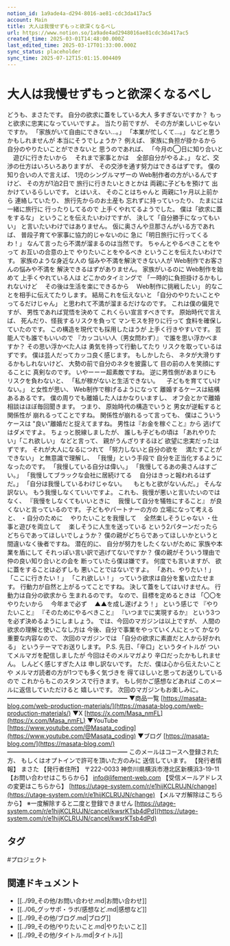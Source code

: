 ```yaml
---
notion_id: 1a9ade4a-d294-8016-ae81-cdc3da417ac5
account: Main
title: 大人は我慢せずもっと欲深くなるべし
url: https://www.notion.so/1a9ade4ad2948016ae81cdc3da417ac5
created_time: 2025-03-01T14:48:00.000Z
last_edited_time: 2025-03-17T01:33:00.000Z
sync_status: placeholder
sync_time: 2025-07-12T15:01:15.004409
---
```

# 大人は我慢せずもっと欲深くなるべし

どうも、まさたです。
自分の欲求に蓋をしている大人
多すぎないですか？
もっと欲求に忠実になっていいですよ。
当たり前ですが、
その方が楽しいじゃないですか。
「家族がいて自由にできない…。」
「本業が忙しくて…。」
などと思うかもしれませんが
本当にそうでしょうか？
例えば、
家族に負担が掛かるから
自分のやりたいことができないと
思うのであれば、
「今月の◯日に知り合いと
　遊びに行きたいから
　それまで家事とかは
　全部自分がやるよ。」
など、交渉の仕方はいろいろありますが、
その交渉を通す努力はできるはずです。
僕の知り合いの人で言えば、
1児のシングルマザーの
Web制作者の方がいるんですけど、
その方が1泊2日で
旅行に行きたいときとかは
両親に子どもを預けて
出かけているらしいです。
とはいえ、
そのことはちゃんと
両親に1ヶ月以上前から
連絡していたり、
旅行先からのお土産も
忘れずに持っていったり、
たまには一緒に旅行に
行ったりしてるので
上手くやれてるようでした。
僕は「欲求に蓋をするな」
ということを伝えたいわけですが、
決して「自分勝手になってもいい」
と言いたいわけではありません。
仮に奥さんや旦那さんがいる方であれば、
普段子育てや家事に協力的じゃないのに
急に「明日旅行に行ってくるわ！」
なんて言ったら不満が溜まるのは当然です。
ちゃんとやるべきことをやって
お互いの合意の上で
やりたいことをやるべき
ということを伝えたいわけです。
家族のような身近な人の
悩みや不満を解決できない人が
Web制作でお客さんの悩みや不満を
解決できるはずがありません。
家族がいるのに
Web制作を始めて
上手くやれている人は
どこかのタイミングで
「一時的に負担掛けるかもしれないけど
　その後は生活を楽にできるから
　Web制作に挑戦したい」
的なことを相手に伝えてたりします。
結局これを伝えないと
「自分のやりたいことやってるだけじゃん」
と思われて不満が溜まるだけなのです。
これは僕の偏見ですが、
男性であれば覚悟を決めて
これくらい宣言すべきです。
原始時代で言えば、
死んだり、怪我するリスクを負って
マンモスを狩りに行って
食料を確保していたのです。
この構造を現代でも採用したほうが
上手く行きやすいです。
芸能人でも誰でもいいので
『カッコいい人（男女問わず）』
で誰を思い浮かべますか？
その思い浮かべた人は
勇気を持って行動してたり
リスクを取っているはずです。
僕は芸人だってカッコ良く感じます。
もしかしたら、
ネタが大滑りするかもしれないけど、
大勢の前で自分のネタを披露して
目の前の人を笑顔にすることに
真剣なのです。
いやーーー超素敵ですね。
逆に男性側があまりにも
リスクを負わないと、
「私が稼がないと生活できない。
　子どもを育てていけない。」
と女性が思い、
Web制作で稼げるようになって
離婚するケースは結構あるあるです。
僕の周りでも離婚した人はかなりいますし、
オフ会とかで離婚相談はほぼ毎回聞きます。
つまり、
原始時代の構造でいうと
男女が逆転すると関係性が
崩れるってことですね。
関係性が崩れるって言っても、
僕はこういうケースは
"良い"離婚だと捉えてますね。
男性は『お金を稼ぐこと』から
逃げてはダメですよ。
ちょっと脱線しましたが、
誰しも子どもの頃は
「あれやりたい」「これ欲しい」
などと言って、
親がうんざりするほど
欲望に忠実だったはずです。
それが大人になるにつれて
「努力しないと自分の欲を
　満たすことができない」
と無意識で理解し、
「我慢」という手段で
自分を正当化するようになったのです。
「我慢している自分は偉い。」
「我慢してるあの奥さんはすごい。」
「我慢してブラックな会社に居続けてる
　自分はきっと報われるはずだ。」
「自分は我慢しているわけじゃない。
　もともと欲がないんだ。」
そんな訳ない。
もう我慢しなくていいですよ。
これも、我慢が悪いと言いたいのではなく、
『我慢をしなくてもいいときに
　我慢して自分を犠牲にすること』
が良くないと言っているのです。
子どもやパートナーの方の
立場になって考えると、
・自分のために
　やりたいことを我慢して
　全然楽しそうじゃない
・仕事と遊びを両立して
　楽しそうに人生を送っている
という2パターンだったら
どちらであってほしいでしょうか？
僕の親がどちらであってほしいかというと
間違いなく後者ですね。
潜在的に、
自分が努力をしたくないがために
家族や本業を盾にして
それっぽい言い訳で逃げてないですか？
僕の親がそういう理由で
仲の良い知り合いとの会を
断っていたら僕は嫌です。
何度でも言いますが、
欲に蓋をすることは必ずしも
悪いことではないですよ。
「あれ、やりたい！」
「ここに行きたい！」
「これ欲しい！」
っていう欲求は自分を奮い立たせます。
行動力が自然と上がるってことですね。
決して蓋をしてはいけません。
行動力は自分の欲求から
生まれるのです。
なので、目標を定めるときは
「〇〇をやりたいから
　今年まで必ず
　▲▲を成し遂げよう！」
という感じで
『やりたいこと』
『そのためにやるべきこと』
『いつまでに実現するか』
という3つを必ず決めるようにしましょう。
では、今回のマガジンは以上ですが、
人間の欲求の理解と使いこなし方は
今後、自分で事業をやっていく人にとって
かなり重要な内容なので、
次回のマガジンでは
「自分の欲求に素直だと人から好かれる」
というテーマでお送りします。
P.S.
先日、「辛口」というタイトルが
ついてメルマガを配信しましたが
今回はそのメルマガより
辛口だったかもしれません。
しんどく感じすぎた人は
申し訳ないです。
ただ、僕は心から伝えたいことや
メルマガ読者の方が1つでも多く気づきを
得てほしいと思ってお送りしているので
これからもこのスタンスで行きます。
もし何かご感想などあれば
このメールに返信していただけると
嬉しいです。
次回のマガジンもお楽しみに。
━━━━━━━━━━━━━━━━━━━━
▼商品一覧
[https://masata-blog.com/web-production-materials/](https://masata-blog.com/web-production-materials/)
▼X
[https://x.com/Masa_nmFL](https://x.com/Masa_nmFL)
▼YouTube
[https://www.youtube.com/@Masata_coding](https://www.youtube.com/@Masata_coding)
▼ブログ
[https://masata-blog.com/](https://masata-blog.com/)
━━━━━━━━━━━━━━━━━━━━
このメールはコースへ登録された方、
もしくはオプトインで許可を頂いた方のみに
送信しています。
【発行者情報】
まさた
【発行者住所】
〒222-0033
神奈川県横浜市港北区新横浜3-19-11
【お問い合わせはこちらから】
[info@lifement-web.com](mailto:info@lifement-web.com)
【受信メールアドレスの変更はこちらから】
[https://utage-system.com/r/e1hijKCLRUJN/change](https://utage-system.com/r/e1hijKCLRUJN/change)
【メルマガ解除はこちらから】
※一度解除すると二度と登録できません
[https://utage-system.com/r/e1hijKCLRUJN/cancel/kwsrKTsb4dPd](https://utage-system.com/r/e1hijKCLRUJN/cancel/kwsrKTsb4dPd)

## タグ

#プロジェクト 

## 関連ドキュメント

- [[../99_その他/お問い合わせ.md|お問い合わせ]]
- [[../06_グッサポ・ラボ/感想など.md|感想など]]
- [[../99_その他/ブログ.md|ブログ]]
- [[../99_その他/やりたいこと.md|やりたいこと]]
- [[../99_その他/タイトル.md|タイトル]]
